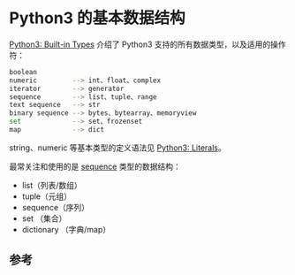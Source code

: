 <!-- toc -->
# Python3 的基本数据结构

[Python3: Built-in Types][2] 介绍了 Python3 支持的所有数据类型，以及适用的操作符：

```sh
boolean
numeric         --> int、float、complex
iterator        --> generator
sequence        --> list、tuple、range
text sequence   --> str
binary sequence --> bytes、bytearray、memoryview
set             --> set、frozenset
map             --> dict
```

string、numeric 等基本类型的定义语法见 [Python3: Literals][3]。

最常关注和使用的是 [sequence][1] 类型的数据结构：

* list（列表/数组）
* tuple（元组）
* sequence（序列）
* set （集合）
* dictionary （字典/map）

## 参考

[1]: https://docs.python.org/3/library/stdtypes.html#typesseq "Sequence Types — list, tuple, range"
[2]: https://docs.python.org/3/library/stdtypes.html "Python3: Built-in Types"
[3]: https://docs.python.org/3/reference/lexical_analysis.html#literals "Python3: Literals"
